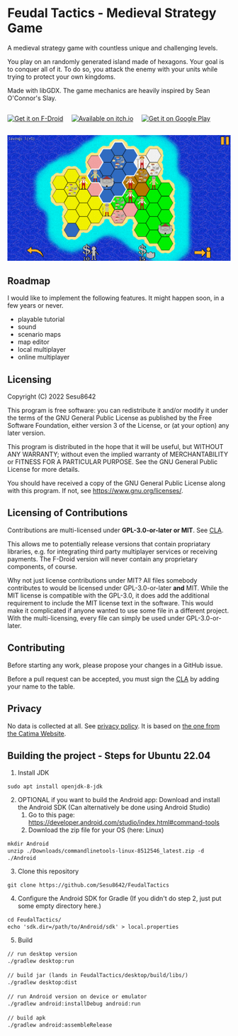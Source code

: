 # Feudal Tactics - Medieval Strategy Game

A medieval strategy game with countless unique and challenging levels.

You play on an randomly generated island made of hexagons. Your goal is to conquer all of it. To do so, you attack the enemy with your units while trying to protect your own kingdoms.

Made with libGDX. The game mechanics are heavily inspired by Sean O'Connor's Slay.

[<img src="https://fdroid.gitlab.io/artwork/badge/get-it-on.png" alt="Get it on F-Droid" height="80">](https://f-droid.org/en/packages/de.sesu8642.feudaltactics/)
[<img src="https://static.itch.io/images/badge.svg" alt="Available on itch.io" height="55" style="padding: 15px">](https://sesu8642.itch.io/feudal-tactics)
[<img src="https://play.google.com/intl/en_us/badges/images/generic/en-play-badge.png" alt="Get it on Google Play" height="80">](https://play.google.com/store/apps/details?id=de.sesu8642.feudaltactics)

![Ingame Screenshot](metadata/en-US/images/sevenInchScreenshots/1.png)

## Roadmap
I would like to implement the following features. It might happen soon, in a few years or never.
- playable tutorial
- sound
- scenario maps
- map editor
- local multiplayer
- online multiplayer

## Licensing

Copyright (C) 2022  Sesu8642

This program is free software: you can redistribute it and/or modify it under the terms of the GNU General Public License as published by the Free Software Foundation, either version 3 of the License, or (at your option) any later version.

This program is distributed in the hope that it will be useful, but WITHOUT ANY WARRANTY; without even the implied warranty of MERCHANTABILITY or FITNESS FOR A PARTICULAR PURPOSE.  See the GNU General Public License for more details.

You should have received a copy of the GNU General Public License along with this program.  If not, see <https://www.gnu.org/licenses/>.

## Licensing of Contributions
Contributions are multi-licensed under __GPL-3.0-or-later or MIT__. See [CLA](CLA.md).

This allows me to potentially release versions that contain propriatary libraries, e.g. for integrating third party multiplayer services or receiving payments. The F-Droid version will never contain any proprietary components, of course.

Why not just license contributions under MIT? All files somebody contributes to would be licensed under GPL-3.0-or-later __and__ MIT. While the MIT license is compatible with the GPL-3.0, it does add the additional requirement to include the MIT license text in the software. This would make it complicated if anyone wanted to use some file in a different project. With the multi-licensing, every file can simply be used under GPL-3.0-or-later.

## Contributing
Before starting any work, please propose your changes in a GitHub issue.

Before a pull request can be accepted, you must sign the [CLA](CLA.md) by adding your name to the table.

## Privacy

No data is collected at all. See [privacy policy](https://raw.githubusercontent.com/Sesu8642/FeudalTactics/blob/master/privacy_policy.txt). It is based on [the one from the Catima Website](https://github.com/CatimaLoyalty/Website/blob/master/_pages/privacy-policy.md).

## Building the project - Steps for Ubuntu 22.04

1. Install JDK
```
sudo apt install openjdk-8-jdk
```

2. OPTIONAL if you want to build the Android app: Download and install the Android SDK (Can alternatively be done using Android Studio)
    1. Go to this page: https://developer.android.com/studio/index.html#command-tools
    2. Download the zip file for your OS (here: Linux)
```
mkdir Android
unzip ./Downloads/commandlinetools-linux-8512546_latest.zip -d ./Android
```

3. Clone this repository
```
git clone https://github.com/Sesu8642/FeudalTactics
```

4. Configure the Android SDK for Gradle (If you didn't do step 2, just put some empty directory here.)
```
cd FeudalTactics/
echo 'sdk.dir=/path/to/Android/sdk' > local.properties
```

5. Build
```
// run desktop version
./gradlew desktop:run

// build jar (lands in FeudalTactics/desktop/build/libs/)
./gradlew desktop:dist

// run Android version on device or emulator
./gradlew android:installDebug android:run

// build apk
./gradlew android:assembleRelease
```
